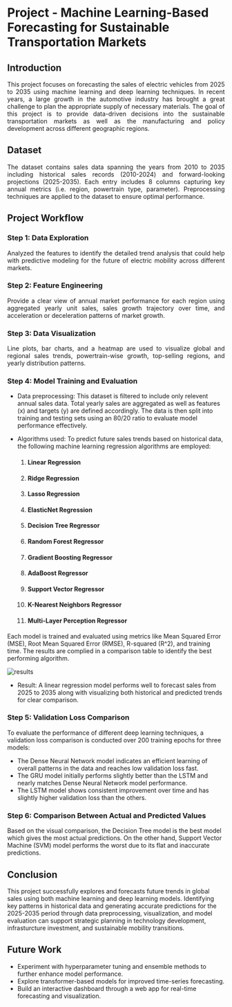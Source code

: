 # Project - Machine Learning-Based Forecasting for Sustainable Transportation Markets

## Introduction
<p align="justify">
This project focuses on forecasting the sales of electric vehicles from 2025 to 2035 using machine learning and deep learning techniques. In recent years, a large growth in the automotive industry has brought a great challenge to plan the appropriate supply of necessary materials. The goal of this project is to provide data-driven decisions into the sustainable transportation markets as well as the manufacturing and policy development across different geographic regions.
 </p>

## Dataset
<p align="justify">
The dataset contains sales data spanning the years from 2010 to 2035 including historical sales records (2010-2024) and forward-looking projections (2025-2035). Each entry includes 8 columns capturing key annual metrics (i.e. region, powertrain type, parameter). Preprocessing techniques are applied to the dataset to ensure optimal performance.   
</p>

## Project Workflow
### Step 1: Data Exploration
<p align="justify">
Analyzed the features to identify the detailed trend analysis that could help with predictive modeling for the future of electric mobility across different markets. 
</p>

### Step 2: Feature Engineering
<p align="justify">
Provide a clear view of annual market performance for each region using aggregated yearly unit sales, sales growth trajectory over time, and acceleration or deceleration patterns of market growth.
</p>

### Step 3: Data Visualization
<p align="justify">
Line plots, bar charts, and a heatmap are used to visualize global and regional sales trends, powertrain-wise growth, top-selling regions, and yearly distribution patterns.
</p>

### Step 4: Model Training and Evaluation
<p align="justify">

*  Data preprocessing: This dataset is filtered to include only relevent annual sales data. Total yearly sales are aggregated as well as features (x) and targets (y) are defined accordingly. The data is then split into training and testing sets using an 80/20 ratio to evaluate model performance effectively.
</p>
  
*   Algorithms used: To predict future sales trends based on historical data, the following machine learning regression algorithms are employed:
    1. #### Linear Regression
    2. #### Ridge Regression
    3. #### Lasso Regression
    4. #### ElasticNet Regression
    5. #### Decision Tree Regressor
    6. #### Random Forest Regressor
    7. #### Gradient Boosting Regressor
    8. #### AdaBoost Regressor
    9. #### Support Vector Regressor
    10. #### K-Nearest Neighbors Regressor
    11. #### Multi-Layer Perception Regressor
    
Each model is trained and evaluated using metrics like Mean Squared Error (MSE), Root Mean Squared Error (RMSE), R-squared (R^2), and training time. The results are complied in a comparison table to identify the best performing algorithm.

![results](https://github.com/user-attachments/assets/57c3486a-454c-401a-9519-65d3da836269)
*  Result: A linear regression model performs well to forecast sales from 2025 to 2035 along with visualizing both historical and predicted trends for clear comparison.
</p>
<p align="justify">
  
### Step 5: Validation Loss Comparison
To evaluate the performance of different deep learning techniques, a validation loss comparison is conducted over 200 training epochs for three models:

*  The Dense Neural Network model indicates an efficient learning of overall patterns in the data and reaches low validation loss fast.
*  The GRU model initially performs slightly better than the LSTM and nearly matches Dense Neural Network model performance.
*  The LSTM model shows consistent improvement over time and has slightly higher validation loss than the others.

### Step 6: Comparison Between Actual and Predicted Values
Based on the visual comparison, the Decision Tree model is the best model which gives the most actual predictions. On the other hand, Support Vector Machine (SVM) model performs the worst due to its flat and inaccurate predictions.

## Conclusion
This project successfully explores and forecasts future trends in global sales using both machine learning and deep learning models. Identifying key patterns in historical data and generating accurate predictions for the 2025-2035 period through data preprocessing, visualization, and model evaluation can support strategic planning in technology development, infrasturcture investment, and sustainable mobility transitions.

## Future Work

*  Experiment with hyperparameter tuning and ensemble methods to further enhance model performance.
*  Explore transformer-based models for improved time-series forecasting.
*  Build an interactive dashboard through a web app for real-time forecasting and visualization.
</p>
